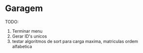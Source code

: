 # Garagem
TODO:
1. Terminar menu
2. Gerar ID's unicos
3. testar algoritmos de sort para carga maxima, matriculas ordem alfabetica
